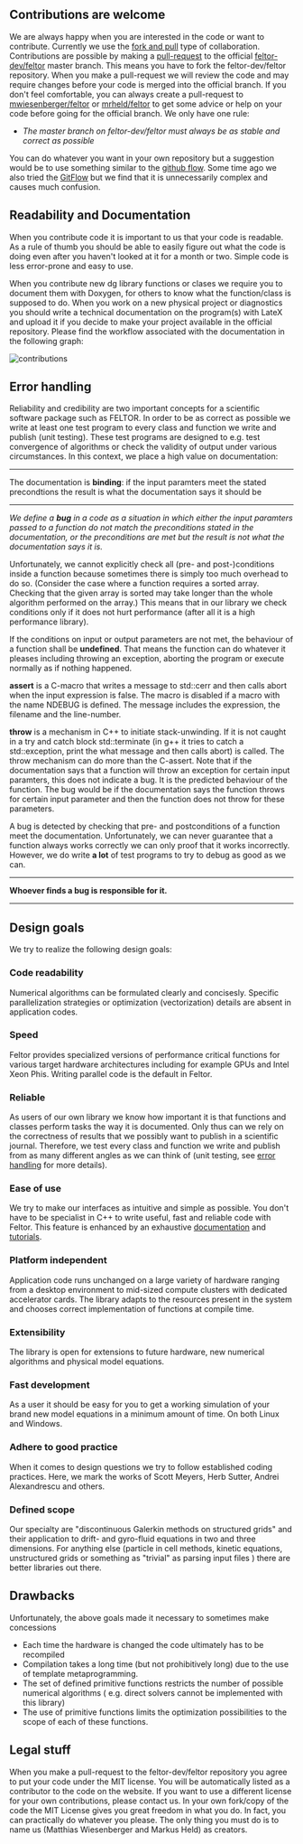 ## Contributions are welcome

We are always happy when you are interested in the code or want to
contribute. Currently we use the
[fork and pull](https://help.github.com/articles/about-collaborative-development-models/) type of collaboration. Contributions are possible by making a
[pull-request](https://help.github.com/articles/about-pull-requests/) to
the official [feltor-dev/feltor](https://www.github.com/feltor-dev/feltor)
master branch. This means you have to fork the feltor-dev/feltor
repository. When you make a pull-request we will review the code and may
require changes before your code is merged into the official branch. If
you don't feel comfortable, you can always create a pull-request to
[mwiesenberger/feltor](https://www.github.com/mwiesenberger/feltor) or
[mrheld/feltor](https://www.github.com/mrheld/feltor) to get some advice
or help on your code before going for the official branch. We only have
one rule:

* *The master branch on feltor-dev/feltor must always be as stable and
correct as possible*

You can do whatever you want in your own repository but a suggestion
would be to use something similar to the
[github flow](https://guides.github.com/introduction/flow/). Some time ago
we also tried the
[GitFlow](http://nvie.com/posts/a-successful-git-branching-model/) but we
find that it is unnecessarily complex and causes much confusion.

## Readability and Documentation

When you contribute code it is important to us that your code is
readable. As a rule of thumb you should be able to easily figure out
what the code is doing even after you haven't looked at it for a month
or two. Simple code is less error-prone and easy to use.

When you contribute new dg library functions or clases we require you to
document them with Doxygen, for others to know what the function/class
is supposed to do. When you work on a new physical project or
diagnostics you should write a technical documentation on the program(s)
with LateX and upload it if you decide to make your project available in
the official repository. Please find the workflow associated with the
documentation in the following graph:

![contributions](https://feltor-dev.github.io/_includes/FELTOR_contribute_workflow.jpg)





## Error handling

Reliability and credibility are two important concepts for a scientific
software package such as FELTOR. In order to be as correct as possible we 
write at least one test program to every class and function we
write and publish (unit testing). These test programs are designed to
e.g. test convergence of algorithms or check the validity of output
under various circumstances. In this context, we place a high value on documentation:

---

The documentation is **binding**: if the input paramters meet the stated precondtions the result is what the documentation says it should be

---

_We define a **bug** in a code as a situation in which either the input paramters passed to a_
_function do not match the preconditions stated in the documentation, or_
_the preconditions are met but the result is not what the documentation says it is._



Unfortunately, we cannot explicitly check all (pre- and post-)conditions inside a
function because sometimes there is simply too much overhead to do so. 
(Consider the case where a function requires a sorted array. 
Checking that the given array is sorted may take longer than the whole algorithm performed on the array.)
This means that in our library we check 
conditions only if it does not hurt performance (after all it is a high performance library). 

If the conditions on input or output parameters are not met, 
the behaviour of a function shall be **undefined**. 
That means the function can do whatever it pleases 
including throwing an exception, aborting the program or execute normally as if nothing happened. 

**assert** is a C-macro that writes a message to std::cerr and then calls abort when the input expression is false.
The macro is disabled if a macro with the name NDEBUG is defined. The message  includes the expression, the filename and the line-number. 

**throw** is a mechanism in C++ to initiate stack-unwinding. 
If it is not caught in a try and catch block std::terminate (in g++ it tries to catch a std::exception, 
print the what message and then calls abort) is called. The throw mechanism can do more than the C-assert. 
Note that if the documentation says that a function will throw an exception for certain input paramters, 
this does not indicate a bug. It is the predicted behaviour of the function. 
The bug would be if the documentation says the function throws for certain 
input parameter and then the function does not throw for these parameters. 

A bug is detected by checking that pre- and postconditions of a function 
meet the documentation. Unfortunately, we can never guarantee that a 
function always works correctly we can only proof that it works incorrectly. 
However, we do write **a lot** of test programs to try to debug as good as we can.

---

**Whoever finds a bug is responsible for it.**

---

## Design goals

We try to realize the following design goals:

### Code readability

Numerical algorithms can be formulated clearly and concisesly. Specific parallelization strategies or optimization (vectorization) details are absent in application codes.

### Speed

Feltor provides specialized versions of performance critical functions for various target hardware architectures including for example GPUs and Intel Xeon Phis. Writing parallel code is the default in Feltor.

### Reliable

As users of our own library we know how important it is that functions
and classes perform tasks the way it is documented.
Only thus can we rely on the correctness of results that we possibly
want to publish in a scientific journal.
Therefore, we test every class and function we
write and publish from as many different angles as we can think of
(unit testing, see [error handling](errorhandling.md) for more details).

### Ease of use

We try to make our interfaces as intuitive and simple as possible. You don't have to be specialist in C++ to write useful, fast and reliable code with Feltor. This feature is enhanced by an exhaustive [documentation](https://feltor-dev.github.io/doc/dg/html/modules.html) and [tutorials](tutorial_lvl1.md).

### Platform independent

Application code runs unchanged on a
large variety of hardware ranging from a desktop environment
to mid-sized compute clusters with dedicated accelerator cards.
The library adapts to the resources present in
the system and chooses correct implementation of functions
at compile time.

### Extensibility

The library is open for extensions to future hardware, new numerical algorithms and physical model equations.

### Fast development

As a user it should be easy for you to get a working simulation of your brand new model equations in a minimum amount of time. On both Linux and Windows.

### Adhere to good practice

When it comes to design questions we try to follow established coding practices. Here, we mark the works of Scott Meyers, Herb Sutter, Andrei Alexandrescu and others.

### Defined scope

Our specialty are "discontinuous Galerkin methods on structured grids" and their application to drift- and gyro-fluid equations in two and three dimensions. For anything else (particle in cell methods, kinetic equations, unstructured grids or something as "trivial" as parsing input files ) there are better libraries out there.

## Drawbacks

Unfortunately, the above goals made it necessary to sometimes make concessions 

* Each time the hardware is changed the code ultimately has to be recompiled 
* Compilation takes a long time (but not prohibitively long) due to the use of template metaprogramming. 
* The set of defined primitive functions restricts the number of possible numerical algorithms ( e.g. direct solvers cannot be implemented with this library)
* The use of primitive functions limits the optimization possibilities to the scope of each of these functions. 

## Legal stuff

When you make a pull-request to the feltor-dev/feltor repository you
agree to put your code under the MIT license. You will be automatically
listed as a contributor to the code on the website. If you want to use a
different license for your own contributions, please contact us. In your
own fork/copy of the code the MIT License gives you great freedom in
what you do. In fact, you can practically do whatever you please. The
only thing you must do is to name us (Matthias Wiesenberger and Markus
Held) as creators.
